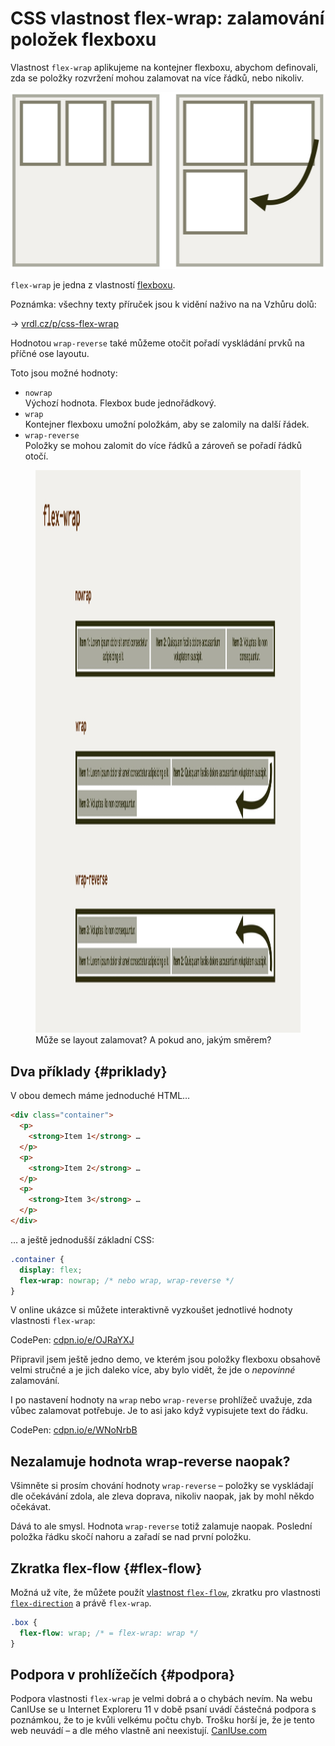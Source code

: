 # CSS vlastnost flex-wrap: zalamování položek flexboxu

Vlastnost `flex-wrap` aplikujeme na kontejner flexboxu, abychom definovali, zda se položky rozvržení mohou zalamovat na více řádků, nebo nikoliv.

<div class="connected" markdown="1">

![CSS vlastnost flex-wrap](../dist/images/medium/vdlayout/css-flex-wrap-schema.jpg)

<div class="web-only" markdown="1">

`flex-wrap` je jedna z vlastností [flexboxu](css-flexbox.md).

</div>

<div class="ebook-only" markdown="1">

<span class="book-index" data-book-index="flex-wrap"></div>

Poznámka: všechny texty příruček jsou k vidění naživo na na Vzhůru dolů:

→ [vrdl.cz/p/css-flex-wrap](https://www.vzhurudolu.cz/prirucka/css-flex-wrap)

</div>

</div>

Hodnotou `wrap-reverse` také můžeme otočit pořadí vyskládání prvků na příčné ose layoutu.

Toto jsou možné hodnoty:

- `nowrap`  
Výchozí hodnota. Flexbox bude jednořádkový.
- `wrap`  
Kontejner flexboxu umožní položkám, aby se zalomily na další řádek.
- `wrap-reverse`  
Položky se mohou zalomit do více řádků a zároveň se pořadí řádků otočí.

<figure>
<img src="../dist/images/original/vdlayout/css-flex-wrap.jpg" width="1600" height="900" alt="CSS vlastnost flex-wrap">
<figcaption markdown="1">
Může se layout zalamovat? A pokud ano, jakým směrem?
</figcaption>
</figure>

<div class="web-only" markdown="1">

## Dva příklady {#priklady}

V obou demech máme jednoduché HTML…

```html
<div class="container">
  <p>
    <strong>Item 1</strong> …
  </p>
  <p>
    <strong>Item 2</strong> …
  </p>
  <p>
    <strong>Item 3</strong> …
  </p>  
</div>
```

… a ještě jednodušší základní CSS:

```css
.container {
  display: flex;
  flex-wrap: nowrap; /* nebo wrap, wrap-reverse */
}
```

<!-- .web-only -->
</div>

V online ukázce si můžete interaktivně vyzkoušet jednotlivé hodnoty vlastnosti `flex-wrap`:

CodePen: [cdpn.io/e/OJRaYXJ](https://codepen.io/machal/pen/OJRaYXJ?editors=0000)

<div class="web-only" markdown="1">

Připravil jsem ještě jedno demo, ve kterém jsou položky flexboxu obsahově velmi stručné a je jich daleko více, aby bylo vidět, že jde o _nepovinné_ zalamování.

<!-- AdSnippet -->

I po nastavení hodnoty na `wrap` nebo `wrap-reverse` prohlížeč uvažuje, zda vůbec zalamovat potřebuje. Je to asi jako když vypisujete text do řádku.

CodePen: [cdpn.io/e/WNoNrbB](https://codepen.io/machal/pen/WNoNrbB?editors=0000)

<!-- .web-only -->
</div>

## Nezalamuje hodnota wrap-reverse naopak?

Všimněte si prosím chování hodnoty `wrap-reverse` – položky se vyskládají dle očekávání zdola, ale zleva doprava, nikoliv naopak, jak by mohl někdo očekávat.

Dává to ale smysl. Hodnota `wrap-reverse` totiž zalamuje naopak. Poslední položka řádku skočí nahoru a zařadí se nad první položku.

## Zkratka flex-flow {#flex-flow}

Možná už víte, že můžete použít [vlastnost `flex-flow`](css-flex-flow.md), zkratku pro vlastnosti [`flex-direction`](css-flex-wrap.md) a právě `flex-wrap`.

```css
.box {
  flex-flow: wrap; /* = flex-wrap: wrap */
}
```

## Podpora v prohlížečích {#podpora}

Podpora vlastnosti `flex-wrap` je velmi dobrá a o chybách nevím.  Na webu CanIUse se u Internet Exploreru 11 v době psaní uvádí částečná podpora s poznámkou, že to je kvůli velkému počtu chyb. Trošku horší je, že je tento web neuvádí – a dle mého vlastně ani neexistují.  [CanIUse.com](https://caniuse.com/mdn-css_properties_flex-wrap)

<!-- AdSnippet -->
